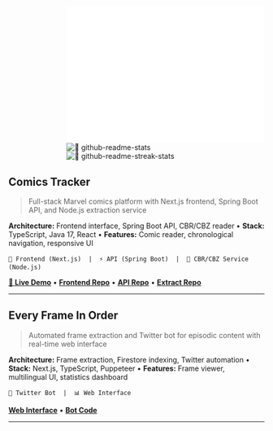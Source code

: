[<img align="right" width="390" alt="🦇 isometric calendar" src="https://raw.githubusercontent.com/YanisHlali/YanisHlali/main/metrics.isocalendar.svg">](#)
[<img align="right" width="390" alt="🦇 github-readme-stats" src="https://github-readme-stats.vercel.app/api?username=YanisHlali&hide_border=true&show_icons=true&theme=tokyonight&bg_color=FF000000&text_color=777777">](#)
[<img align="right" width="390" alt="🦇 github-readme-streak-stats" src="https://streak-stats.demolab.com?user=YanisHlali&theme=tokyonight&hide_border=true&background=FF000000">](#)
<br clear="both" />

## Comics Tracker
> Full-stack Marvel comics platform with Next.js frontend, Spring Boot API, and Node.js extraction service

**Architecture:** Frontend interface, Spring Boot API, CBR/CBZ reader • **Stack:** TypeScript, Java 17, React • **Features:** Comic reader, chronological navigation, responsive UI
```
🎯 Frontend (Next.js)  |  ⚡ API (Spring Boot)  |  📖 CBR/CBZ Service (Node.js)
```
[**📱 Live Demo**](https://comics-tracker.vercel.app) • [**Frontend Repo**](https://github.com/YanisHlali/comics-tracker) • [**API Repo**](https://github.com/YanisHlali/comics-tracker-api) • [**Extract Repo**](https://github.com/YanisHlali/comics-tracker-extract)

---

## Every Frame In Order
> Automated frame extraction and Twitter bot for episodic content with real-time web interface

**Architecture:** Frame extraction, Firestore indexing, Twitter automation • **Stack:** Next.js, TypeScript, Puppeteer • **Features:** Frame viewer, multilingual UI, statistics dashboard
```
🤖 Twitter Bot  |  📊 Web Interface
```
[**Web Interface**](https://github.com/YanisHlali/every-frame-in-order) • [**Bot Code**](https://github.com/YanisHlali/frame)

---
